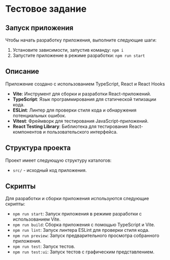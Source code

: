 # Тестовое задание

## Запуск приложения

Чтобы начать разработку приложения, выполните следующие шаги:

1. Установите зависимости, запустив команду: `npm i`
2. Запустите приложение в режиме разработки: `npm run start`

## Описание

Приложение создано с использованием TypeScript, React и React Hooks

- **Vite**: Инструмент для сборки и разработки React-приложений.
- **TypeScript**: Язык программирования для статической типизации кода.
- **ESLint**: Линтер для проверки стиля кода и обнаружения потенциальных ошибок.
- **Vitest**: Фреймворк для тестирования JavaScript-приложений.
- **React Testing Library**: Библиотека для тестирования React-компонентов и пользовательского интерфейса.

## Структура проекта

Проект имеет следующую структуру каталогов:

- `src/` - исходный код приложения.

## Скрипты

Для разработки и сборки приложения используются следующие скрипты:

- `npm run start`: Запуск приложения в режиме разработки с использованием Vite.
- `npm run build`: Сборка приложения с помощью TypeScript и Vite.
- `npm run lint`: Запуск линтера ESLint для проверки стиля кода.
- `npm run preview`: Запуск предварительного просмотра собранного приложения.
- `npm run test`: Запуск тестов.
- `npm run test:ui`: Запуск тестов с графическим представлением.
